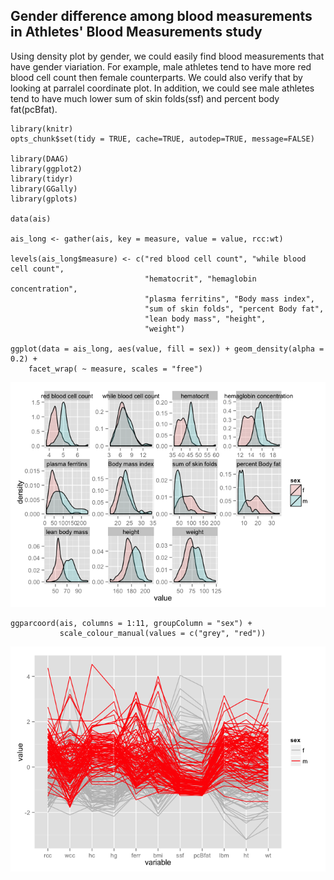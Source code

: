 Gender difference among blood measurements in Athletes' Blood Measurements study
--------------------------------------------------------------------------------

Using density plot by gender, we could easily find blood measurements
that have gender viariation. For example, male athletes tend to have
more red blood cell count then female counterparts. We could also verify
that by looking at parralel coordinate plot. In addition, we could see
male athletes tend to have much lower sum of skin folds(ssf) and percent
body fat(pcBfat).

    library(knitr)
    opts_chunk$set(tidy = TRUE, cache=TRUE, autodep=TRUE, message=FALSE)

    library(DAAG)
    library(ggplot2)
    library(tidyr)
    library(GGally)
    library(gplots)

    data(ais)

    ais_long <- gather(ais, key = measure, value = value, rcc:wt)

    levels(ais_long$measure) <- c("red blood cell count", "while blood cell count",
                                  "hematocrit", "hemaglobin concentration",
                                  "plasma ferritins", "Body mass index", 
                                  "sum of skin folds", "percent Body fat",
                                  "lean body mass", "height", 
                                  "weight")

    ggplot(data = ais_long, aes(value, fill = sex)) + geom_density(alpha = 0.2) +
        facet_wrap( ~ measure, scales = "free")

![](readme_files/figure-markdown_strict/unnamed-chunk-1-1.png)

    ggparcoord(ais, columns = 1:11, groupColumn = "sex") +
               scale_colour_manual(values = c("grey", "red"))

![](readme_files/figure-markdown_strict/unnamed-chunk-1-2.png)
